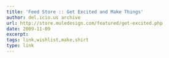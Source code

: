 ```yaml
---
title: 'Feed Store :: Get Excited and Make Things'
author: del.icio.us archive
url: http://store.muledesign.com/featured/get-excited.php
date: 2009-11-09
excerpt: 
tags: link,wishlist,make,shirt
type: link
---
```

